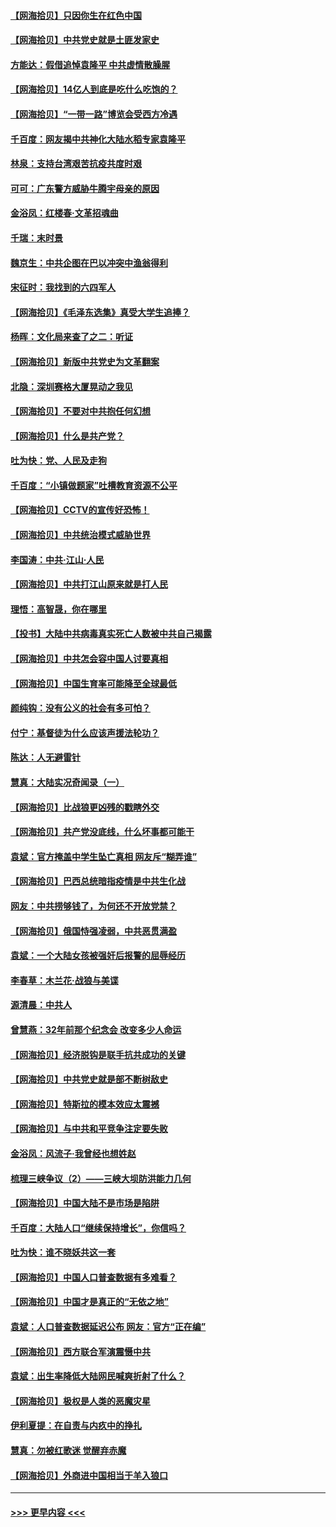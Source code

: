 #### [【网海拾贝】只因你生在红色中国](../pages/nsc993/n12979096.md?t=05280152) 
#### [【网海拾贝】中共党史就是土匪发家史](../pages/nsc993/n12976478.md?t=05280152) 
#### [方能达：假借追悼袁隆平 中共虚情散臊腥](../pages/nsc993/n12976396.md?t=05280152) 
#### [【网海拾贝】14亿人到底是吃什么吃饱的？](../pages/nsc993/n12974125.md?t=05280152) 
#### [【网海拾贝】“一带一路”博览会受西方冷遇](../pages/nsc993/n12971787.md?t=05280152) 
#### [千百度：网友揭中共神化大陆水稻专家袁隆平](../pages/nsc993/n12971733.md?t=05280152) 
#### [林泉：支持台湾艰苦抗疫共度时艰](../pages/nsc993/n12971350.md?t=05280152) 
#### [可可：广东警方威胁牛腾宇母亲的原因](../pages/nsc993/n12971100.md?t=05280152) 
#### [金浴凤：红楼春·文革招魂曲](../pages/nsc993/n12970354.md?t=05280152) 
#### [千瑞：末时景](../pages/nsc993/n12970337.md?t=05280152) 
#### [魏京生：中共企图在巴以冲突中渔翁得利](../pages/nsc993/n12970286.md?t=05280152) 
#### [宋征时：我找到的六四军人](../pages/nsc993/n12970213.md?t=05280152) 
#### [【网海拾贝】《毛泽东选集》真受大学生追捧？](../pages/nsc993/n12968779.md?t=05280152) 
#### [杨晖：文化局来查了之二：听证](../pages/nsc993/n12966528.md?t=05280152) 
#### [【网海拾贝】新版中共党史为文革翻案](../pages/nsc993/n12967526.md?t=05280152) 
#### [北隐：深圳赛格大厦晃动之我见](../pages/nsc993/n12967393.md?t=05280152) 
#### [【网海拾贝】不要对中共抱任何幻想](../pages/nsc993/n12965222.md?t=05280152) 
#### [【网海拾贝】什么是共产党？](../pages/nsc993/n12962781.md?t=05280152) 
#### [吐为快：党、人民及走狗](../pages/nsc993/n12962747.md?t=05280152) 
#### [千百度：“小镇做题家”吐槽教育资源不公平](../pages/nsc993/n12962705.md?t=05280152) 
#### [【网海拾贝】CCTV的宣传好恐怖！](../pages/nsc993/n12959984.md?t=05280152) 
#### [【网海拾贝】中共统治模式威胁世界](../pages/nsc993/n12957622.md?t=05280152) 
#### [李国涛：中共‧江山‧人民](../pages/nsc993/n12957502.md?t=05280152) 
#### [【网海拾贝】中共打江山原来就是打人民](../pages/nsc993/n12954345.md?t=05280152) 
#### [理悟：高智晟，你在哪里](../pages/nsc993/n12953115.md?t=05280152) 
#### [【投书】大陆中共病毒真实死亡人数被中共自己揭露](../pages/nsc993/n12953050.md?t=05280152) 
#### [【网海拾贝】中共怎会容中国人讨要真相](../pages/nsc993/n12952161.md?t=05280152) 
#### [【网海拾贝】中国生育率可能降至全球最低](../pages/nsc993/n12948793.md?t=05280152) 
#### [颜纯钩：没有公义的社会有多可怕？](../pages/nsc993/n12947626.md?t=05280152) 
#### [付宁：基督徒为什么应该声援法轮功？](../pages/nsc993/n12947233.md?t=05280152) 
#### [陈达：人无避雷针](../pages/nsc993/n12947098.md?t=05280152) 
#### [慧真：大陆实况奇闻录（一）](../pages/nsc993/n12945811.md?t=05280152) 
#### [【网海拾贝】比战狼更凶残的戳瞎外交](../pages/nsc993/n12945717.md?t=05280152) 
#### [【网海拾贝】共产党没底线，什么坏事都可能干](../pages/nsc993/n12942090.md?t=05280152) 
#### [袁斌：官方掩盖中学生坠亡真相 网友斥“糊弄谁”](../pages/nsc993/n12942029.md?t=05280152) 
#### [【网海拾贝】巴西总统暗指疫情是中共生化战](../pages/nsc993/n12938999.md?t=05280152) 
#### [网友：中共捞够钱了，为何还不开放党禁？](../pages/nsc993/n12938952.md?t=05280152) 
#### [【网海拾贝】俄国恃强凌弱，中共恶贯满盈](../pages/nsc993/n12936626.md?t=05280152) 
#### [袁斌：一个大陆女孩被强奸后报警的屈辱经历](../pages/nsc993/n12936547.md?t=05280152) 
#### [李春草：木兰花·战狼与美谍](../pages/nsc993/n12935995.md?t=05280152) 
#### [源清晨：中共人](../pages/nsc993/n12935589.md?t=05280152) 
#### [曾慧燕：32年前那个纪念会 改变多少人命运](../pages/nsc993/n12934233.md?t=05280152) 
#### [【网海拾贝】经济脱钩是联手抗共成功的关键](../pages/nsc993/n12934176.md?t=05280152) 
#### [【网海拾贝】中共党史就是部不断树敌史](../pages/nsc993/n12932844.md?t=05280152) 
#### [【网海拾贝】特斯拉的模本效应太震撼](../pages/nsc993/n12925626.md?t=05280152) 
#### [【网海拾贝】与中共和平竞争注定要失败](../pages/nsc993/n12923326.md?t=05280152) 
#### [金浴凤：风流子‧我曾经也想姓赵](../pages/nsc993/n12920911.md?t=05280152) 
#### [梳理三峡争议（2）——三峡大坝防洪能力几何](../pages/nsc993/n12920173.md?t=05280152) 
#### [【网海拾贝】中国大陆不是市场是陷阱](../pages/nsc993/n12920143.md?t=05280152) 
#### [千百度：大陆人口“继续保持增长”，你信吗？](../pages/nsc993/n12918946.md?t=05280152) 
#### [吐为快：谁不晓妖共这一套](../pages/nsc993/n12918941.md?t=05280152) 
#### [【网海拾贝】中国人口普查数据有多难看？](../pages/nsc993/n12917822.md?t=05280152) 
#### [【网海拾贝】中国才是真正的“无依之地”](../pages/nsc993/n12915845.md?t=05280152) 
#### [袁斌：人口普查数据延迟公布 网友：官方“正在编”](../pages/nsc993/n12915748.md?t=05280152) 
#### [【网海拾贝】西方联合军演震慑中共](../pages/nsc993/n12913466.md?t=05280152) 
#### [袁斌：出生率降低大陆网民喊爽折射了什么？](../pages/nsc993/n12913365.md?t=05280152) 
#### [【网海拾贝】极权是人类的恶魔灾星](../pages/nsc993/n12910697.md?t=05280152) 
#### [伊利夏提：在自责与内疚中的挣扎](../pages/nsc993/n12910493.md?t=05280152) 
#### [慧真：勿被红歌迷 觉醒弃赤魔](../pages/nsc993/n12910485.md?t=05280152) 
#### [【网海拾贝】外商进中国相当于羊入狼口](../pages/nsc993/n12908274.md?t=05280152) 

----
#### [ >>> 更早内容 <<< ](../indexes/nsc993-earlier.md)
